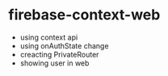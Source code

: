 # firebase-context-web
* using context api
* using onAuthState change
* creacting PrivateRouter
* showing user in web
